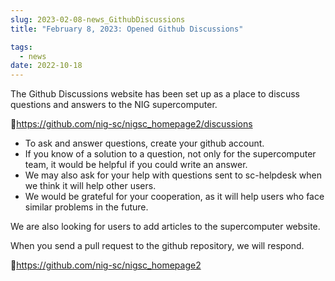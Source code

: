```yaml
---
slug: 2023-02-08-news_GithubDiscussions
title: "February 8, 2023: Opened Github Discussions"

tags:
  - news
date: 2022-10-18
---
```


The Github Discussions website has been set up as a place to discuss questions and answers to the NIG supercomputer.

&#x1f517;https://github.com/nig-sc/nigsc_homepage2/discussions

<!-- truncate -->

- To ask and answer questions, create your github account.
- If you know of a solution to a question, not only for the supercomputer team, it would be helpful if you could write an answer.
- We may also ask for your help with questions sent to sc-helpdesk when we think it will help other users.
- We would be grateful for your cooperation, as it will help users who face similar problems in the future.

We are also looking for users to add articles to the supercomputer website.

When you send a pull request to the github repository, we will respond.

&#x1f517;https://github.com/nig-sc/nigsc_homepage2

